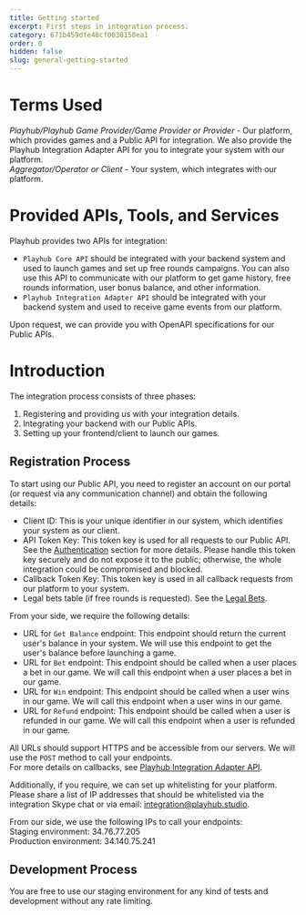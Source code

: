 ```yaml
---
title: Getting started
excerpt: First steps in integration process.
category: 671b459dfe48cf0030150ea1
order: 0
hidden: false
slug: general-getting-started
---
```


# Terms Used

_Playhub/Playhub Game Provider/Game Provider or Provider_ - Our platform, which provides games and a Public API for integration. We also provide the Playhub Integration Adapter API for you to integrate your system with our platform.  
_Aggregator/Operator or Client_ - Your system, which integrates with our platform.

# Provided APIs, Tools, and Services

Playhub provides two APIs for integration:

- `Playhub Core API` should be integrated with your backend system and used to launch games and set up free rounds campaigns. You can also use this API to communicate with our platform to get game history, free rounds information, user bonus balance, and other information.
- `Playhub Integration Adapter API` should be integrated with your backend system and used to receive game events from our platform.

Upon request, we can provide you with OpenAPI specifications for our Public APIs.

# Introduction

The integration process consists of three phases:  

1. Registering and providing us with your integration details.
2. Integrating your backend with our Public APIs.
3. Setting up your frontend/client to launch our games.

## Registration Process

To start using our Public API, you need to register an account on our portal (or request via any communication channel) and obtain the following details:

- Client ID: This is your unique identifier in our system, which identifies your system as our client.
- API Token Key: This token key is used for all requests to our Public API. See the [Authentication](general-auth) section for more details. Please handle this token key securely and do not expose it to the public; otherwise, the whole integration could be compromised and blocked.
- Callback Token Key: This token key is used in all callback requests from our platform to your system.
- Legal bets table (if free rounds is requested). See the [Legal Bets](core-free-rounds-legal-bet).  

From your side, we require the following details:

- URL for `Get Balance` endpoint: This endpoint should return the current user's balance in your system. We will use this endpoint to get the user's balance before launching a game.
- URL for `Bet` endpoint: This endpoint should be called when a user places a bet in our game. We will call this endpoint when a user places a bet in our game.
- URL for `Win` endpoint: This endpoint should be called when a user wins in our game. We will call this endpoint when a user wins in our game.
- URL for `Refund` endpoint: This endpoint should be called when a user is refunded in our game. We will call this endpoint when a user is refunded in our game.

All URLs should support HTTPS and be accessible from our servers. We will use the `POST` method to call your endpoints.  
For more details on callbacks, see [Playhub Integration Adapter API](playhub-integration-adapter-intro).

Additionally, if you require, we can set up whitelisting for your platform. Please share a list of IP addresses that should be whitelisted via the integration Skype chat or via email: integration@playhub.studio.

From our side, we use the following IPs to call your endpoints:  
Staging environment: 34.76.77.205  
Production environment: 34.140.75.241

## Development Process

You are free to use our staging environment for any kind of tests and development without any rate limiting.
